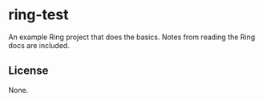 # ring-test

An example Ring project that does the basics.  Notes from reading the Ring docs
are included.

## License

None.
